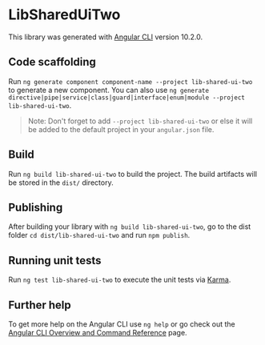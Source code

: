 # LibSharedUiTwo

This library was generated with [Angular CLI](https://github.com/angular/angular-cli) version 10.2.0.

## Code scaffolding

Run `ng generate component component-name --project lib-shared-ui-two` to generate a new component. You can also use `ng generate directive|pipe|service|class|guard|interface|enum|module --project lib-shared-ui-two`.
> Note: Don't forget to add `--project lib-shared-ui-two` or else it will be added to the default project in your `angular.json` file. 

## Build

Run `ng build lib-shared-ui-two` to build the project. The build artifacts will be stored in the `dist/` directory.

## Publishing

After building your library with `ng build lib-shared-ui-two`, go to the dist folder `cd dist/lib-shared-ui-two` and run `npm publish`.

## Running unit tests

Run `ng test lib-shared-ui-two` to execute the unit tests via [Karma](https://karma-runner.github.io).

## Further help

To get more help on the Angular CLI use `ng help` or go check out the [Angular CLI Overview and Command Reference](https://angular.io/cli) page.

